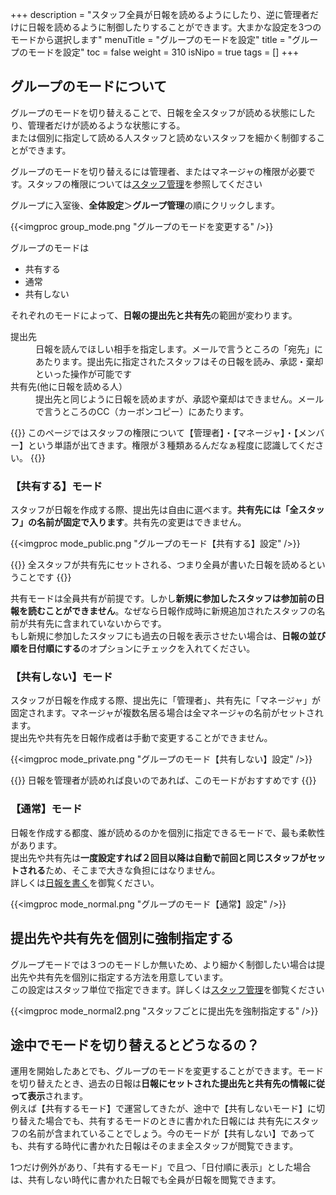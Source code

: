 +++
description = "スタッフ全員が日報を読めるようにしたり、逆に管理者だけに日報を読めるように制御したりすることができます。大まかな設定を3つのモードから選択します"
menuTitle = "グループのモードを設定"
title = "グループのモードを設定"
toc = false
weight = 310
isNipo = true
tags = []
+++


## グループのモードについて

グループのモードを切り替えることで、日報を全スタッフが読める状態にしたり、管理者だけが読めるような状態にする。  
または個別に指定して読める人スタッフと読めないスタッフを細かく制御することができます。

グループのモードを切り替えるには管理者、またはマネージャの権限が必要です。スタッフの権限については[スタッフ管理](/old/manual/staff-manage/)を参照してください

グループに入室後、**全体設定**＞**グループ管理**の順にクリックします。

{{<imgproc group_mode.png "グループのモードを変更する" />}}

グループのモードは

- 共有する
- 通常
- 共有しない

それぞれのモードによって、**日報の提出先と共有先**の範囲が変わります。

<dl>
  <dt>提出先</dt>
  <dd>日報を読んでほしい相手を指定します。メールで言うところの「宛先」にあたります。提出先に指定されたスタッフはその日報を読み、承認・棄却といった操作が可能です</dd>
  <dt>共有先(他に日報を読める人）</dt>
  <dd>提出先と同じように日報を読めますが、承認や棄却はできません。メールで言うところのCC（カーボンコピー）にあたります。</dd>
</dl>

{{<alice pos="left" icon="default">}}
このページではスタッフの権限について【管理者】・【マネージャ】・【メンバー】という単語が出てきます。権限が３種類あるんだなぁ程度に認識してください。
{{</alice>}}

### 【共有する】モード

スタッフが日報を作成する際、提出先は自由に選べます。**共有先には「全スタッフ」の名前が固定で入ります**。共有先の変更はできません。

{{<imgproc mode_public.png "グループのモード【共有する】設定" />}}

{{<alice pos="left" icon="default">}}
全スタッフが共有先にセットされる、つまり全員が書いた日報を読めるということです
{{</alice>}}

共有モードは全員共有が前提です。しかし**新規に参加したスタッフは参加前の日報を読むことができません**。なぜなら日報作成時に新規追加されたスタッフの名前が共有先に含まれていないからです。  
もし新規に参加したスタッフにも過去の日報を表示させたい場合は、**日報の並び順を日付順にする**のオプションにチェックを入れてください。  

### 【共有しない】モード

スタッフが日報を作成する際、提出先に「管理者」、共有先に「マネージャ」が固定されます。マネージャが複数名居る場合は全マネージャの名前がセットされます。  
提出先や共有先を日報作成者は手動で変更することができません。

{{<imgproc mode_private.png "グループのモード【共有しない】設定" />}}

{{<alice pos="left" icon="default">}}
日報を管理者が読めれば良いのであれば、このモードがおすすめです
{{</alice>}}

### 【通常】モード

日報を作成する都度、誰が読めるのかを個別に指定できるモードで、最も柔軟性があります。  
提出先や共有先は**一度設定すれば２回目以降は自動で前回と同じスタッフがセットされる**ため、そこまで大きな負担にはなりません。  
詳しくは[日報を書く](/old/manual/write-report/)を御覧ください。

{{<imgproc mode_normal.png "グループのモード【通常】設定" />}}

## 提出先や共有先を個別に強制指定する

グループモードでは３つのモードしか無いため、より細かく制御したい場合は提出先や共有先を個別に指定する方法を用意しています。  
この設定はスタッフ単位で指定できます。詳しくは[スタッフ管理](/old/manual/staff-manage/)を御覧ください

{{<imgproc mode_normal2.png "スタッフごとに提出先を強制指定する" />}}

## 途中でモードを切り替えるとどうなるの？

運用を開始したあとでも、グループのモードを変更することができます。モードを切り替えたとき、過去の日報は**日報にセットされた提出先と共有先の情報に従って表示**されます。  
例えば【共有するモード】で運営してきたが、途中で【共有しないモード】に切り替えた場合でも、共有するモードのときに書かれた日報には
共有先にスタッフの名前が含まれていることでしょう。今のモードが【共有しない】であっても、共有する時代に書かれた日報はそのまま全スタッフが閲覧できます。  

1つだけ例外があり、「共有するモード」で且つ、「日付順に表示」とした場合は、共有しない時代に書かれた日報でも全員が日報を閲覧できます。
